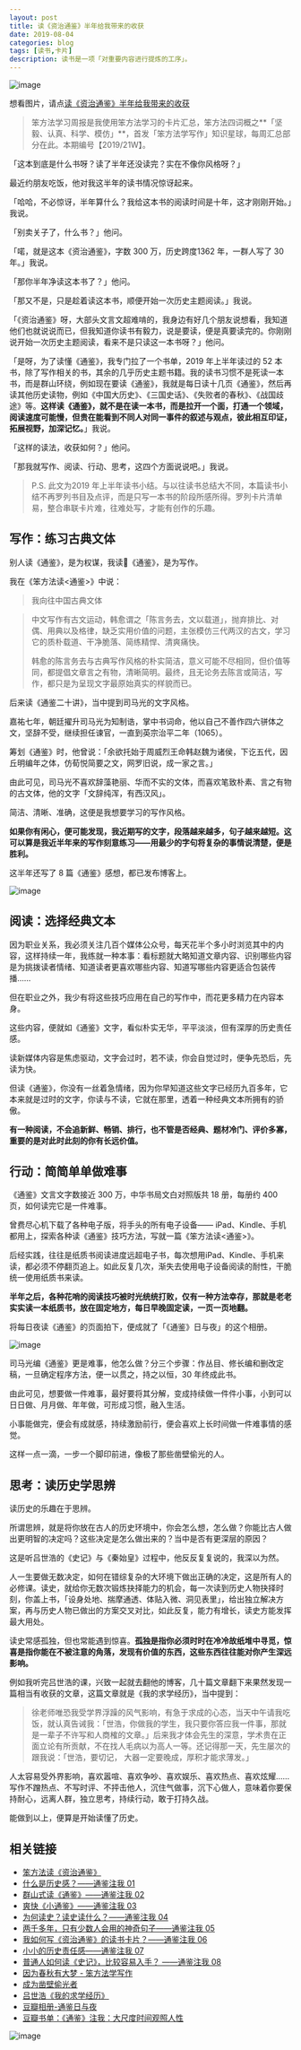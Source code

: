 ```yaml
---
layout: post
title: 读《资治通鉴》半年给我带来的收获
date: 2019-08-04
categories: blog
tags: [读书,卡片]
description: 读书是一项「对重要内容进行提炼的工序」。
---
```



![image](https://upload-images.jianshu.io/upload_images/32598-09526fc72b453160?imageMogr2/auto-orient/strip%7CimageView2/2/w/1240)

想看图片，请点[读《资治通鉴》半年给我带来的收获](https://mp.weixin.qq.com/s?__biz=MzA4MTQ0NDQxNg==&mid=2650640223&idx=1&sn=6cb0967ce0b5b6c72f7dc7caaa989842&chksm=879dc470b0ea4d661660f42af807d5397cc925edaa2e76a6b911b2b2f7d5c20f878dfac34f16&token=1061569471&lang=zh_CN#rd)


> 笨方法学习周报是我使用笨方法学习的卡片汇总，笨方法四词概之**「坚毅、认真、科学、模仿」**，首发「笨方法学写作」知识星球，每周汇总部分在此。本期编号【2019/21W】。

「这本到底是什么书呀？读了半年还没读完？实在不像你风格呀？」

最近约朋友吃饭，他对我这半年的读书情况惊讶起来。

「哈哈，不必惊讶，半年算什么？我给这本书的阅读时间是十年，这才刚刚开始。」我说。

「别卖关子了，什么书？」他问。

「喏，就是这本《资治通鉴》，字数 300 万，历史跨度1362 年，一群人写了 30 年。」我说。

「那你半年净读这本书了？」他问。

「那又不是，只是趁着读这本书，顺便开始一次历史主题阅读。」我说。

「《资治通鉴》呀，大部头文言文超难啃的，我身边有好几个朋友说想看，我知道他们也就说说而已，但我知道你读书有毅力，说是要读，便是真要读完的。你刚刚说开始一次历史主题阅读，看来不是只读这一本书呀？」他问。

「是呀，为了读懂《通鉴》，我专门拉了一个书单，2019 年上半年读过的 52 本书，除了写作相关的书，其余的几乎历史主题书籍。我的读书习惯不是死读一本书，而是群山环绕，例如现在要读《通鉴》，我就是每日读十几页《通鉴》，然后再读其他历史读物，例如《中国大历史》、《三国史话》、《失败者的春秋》、《战国歧途》等。**这样读《通鉴》，就不是在读一本书，而是拉开一个面，打通一个领域，阅读速度可能慢，但贵在能看到不同人对同一事件的叙述与观点，彼此相互印证，拓展视野，加深记忆。**」我说。

「这样的读法，收获如何？」他问。

「那我就写作、阅读、行动、思考，这四个方面说说吧。」我说。

> P.S. 此文为2019 年上半年读书小结。与以往读书总结大不同，本篇读书小结不再罗列书目及点评，而是只写一本书的阶段所感所得。罗列卡片清单易，整合串联卡片难，往难处写，才能有创作的乐趣。

## 写作：练习古典文体

别人读《通鉴》，是为权谋，我读《通鉴》，是为写作。

我在《笨方法读<通鉴>》中说：

> 我向往中国古典文体

> 中文写作有古文运动，韩愈谓之「陈言务去，文以载道」，抛弃排比、对偶、用典以及格律，缺乏实用价值的问题，主张模仿三代两汉的古文，学习它的质朴载道、干净脆落、简练精悍、清爽痛快。
> 
> 韩愈的陈言务去与古典写作风格的朴实简洁，意义可能不尽相同，但价值等同，都提倡文章言之有物，清晰简明。最终，且无论务去陈言或简洁，写作，都只是为呈现文字最原始真实的样貌而已。

后来读《通鉴二十讲》，当中提到司马光的文字风格。

嘉祐七年，朝廷擢升司马光为知制诰，掌中书词命，他以自己不善作四六骈体之文，坚辞不受，继续担任谏官，一直到英宗治平二年（1065）。

筹划《通鉴》时，他曾说：「余欲托始于周威烈王命韩赵魏为诸侯，下讫五代，因丘明编年之体，仿荀悦简要之文，网罗旧说，成一家之言。」

由此可见，司马光不喜欢辞藻艳丽、华而不实的文体，而喜欢笔致朴素、言之有物的古文体，他的文字「文辞纯浑，有西汉风」。

简洁、清晰、准确，这便是我想要学习的写作风格。

**如果你有闲心，便可能发现，我近期写的文字，段落越来越多，句子越来越短。这可以算是我近半年来的写作刻意练习——用最少的字句将复杂的事情说清楚，便是胜利。**

这半年还写了 8 篇《通鉴》感想，都已发布博客上。

![image](https://upload-images.jianshu.io/upload_images/32598-9a28e00ff5dbcf9d?imageMogr2/auto-orient/strip%7CimageView2/2/w/1240)


## 阅读：选择经典文本

因为职业关系，我必须关注几百个媒体公众号，每天花半个多小时浏览其中的内容，这样持续一年，我练就一种本事：看标题就大略知道文章内容、识别哪些内容是为挑拨读者情绪、知道读者更喜欢哪些内容、知道写哪些内容更适合包装传播……

但在职业之外，我少有将这些技巧应用在自己的写作中，而花更多精力在内容本身。

这些内容，便就如《通鉴》文字，看似朴实无华，平平淡淡，但有深厚的历史责任感。

读新媒体内容是焦虑驱动，文字会过时，若不读，你会自觉过时，便争先恐后，先读为快。

但读《通鉴》，你没有一丝着急情绪，因为你早知道这些文字已经历九百多年，它本来就是过时的文字，你读与不读，它就在那里，透着一种经典文本所拥有的骄傲。

**有一种阅读，不会追新鲜、畅销、排行，也不管是否经典、题材冷门、评价多寡，重要的是对此时此刻的你有长远价值。**

## 行动：简简单单做难事

《通鉴》文言文字数接近 300 万，中华书局文白对照版共 18 册，每册约 400 页，如何读完它是一件难事。

曾费尽心机下载了各种电子版，将手头的所有电子设备—— iPad、Kindle、手机都用上，探索各种读《通鉴》技巧方法，写就一篇《笨方法读<通鉴>》。

后经实践，往往是纸质书阅读进度远超电子书，每次想用iPad、Kindle、手机来读，都必须不停翻页追上。如此反复几次，渐失去使用电子设备阅读的耐性，干脆统一使用纸质书来读。

**半年之后，各种花哨的阅读技巧被时光统统打败，仅有一种方法幸存，那就是老老实实读一本纸质书，放在固定地方，每日早晚固定读，一页一页地翻。**

将每日夜读《通鉴》的页面拍下，便成就了「《通鉴》日与夜」的这个相册。

![image](https://upload-images.jianshu.io/upload_images/32598-a80b45fdef3aeb7f?imageMogr2/auto-orient/strip%7CimageView2/2/w/1240)

司马光编《通鉴》更是难事，他怎么做？分三个步骤：作丛目、修长编和删改定稿，一旦确定程序方法，便一以贯之，持之以恒，30 年终成此书。

由此可见，想要做一件难事，最好要将其分解，变成持续做一件件小事，小到可以日日做、月月做、年年做，可形成习惯，融入生活。

小事能做完，便会有成就感，持续激励前行，便会喜欢上长时间做一件难事情的感觉。

这样一点一滴，一步一个脚印前进，像极了那些凿壁偷光的人。

## 思考：读历史学思辨

读历史的乐趣在于思辨。

所谓思辨，就是将你放在古人的历史环境中，你会怎么想，怎么做？你能比古人做出更明智的决定吗？这些决定是怎么做出来的？当中是否有更深层的原因？

这是听吕世浩的《史记》与《秦始皇》过程中，他反反复复说的，我深以为然。

人一生要做无数决定，如何在错综复杂的大环境下做出正确的决定，这是所有人的必修课。读史，就给你无数次锻炼抉择能力的机会，每一次读到历史人物抉择时刻，你盖上书，「设身处地、揣摩通透、体贴入微、洞见表里」，给出独立解决方案，再与历史人物已做出的方案交叉对比，如此反复，能力有增长，读史方能发挥最大用处。

读史常感孤独，但也常能遇到惊喜。**孤独是指你必须时时在冷冷故纸堆中寻觅，惊喜是指你能在不被注意的角落，发现有价值的东西，这些东西往往能对你产生深远影响。**

例如我听完吕世浩的课，兴致一起就去翻他的博客，几十篇文章翻下来果然发现一篇相当有收获的文章，这篇文章就是《我的求学经历》，当中提到：

> 徐老师唯恐我受学界浮躁的风气影响，有急于求成的心态，当天中午请我吃饭，就认真告诫我：「世浩，你做我的学生，我只要你答应我一件事，那就是一辈子不许写和人商榷的文章。」后来我才体会先生的深意，学术贵在正面立论有所贡献，不在找人毛病以为高人一等。还记得那一天，先生屡次的跟我说：「世浩，要切记， 大器一定要晚成，厚积才能求薄发。」

人太容易受外界影响，喜欢嚣喧、喜欢争吵、喜欢娱乐、喜欢热点、喜欢炫耀……写作不蹭热点、不写时评、不抨击他人，沉住气做事，沉下心做人，意味着你要保持耐心，远离人群，独立思考，持续行动，敢于打持久战。

能做到以上，便算是开始读懂了历史。

## 相关链接

* [笨方法读《资治通鉴》 ](https://mp.weixin.qq.com/s?__biz=MzA4MTQ0NDQxNg==&mid=2650640177&idx=1&sn=be3c542f9625a91471a6d106e7dd5936&chksm=879dc41eb0ea4d0809282870e3427783263ef1723a3642ffe8b0002271d8b315de19cf5a07b9&token=2139054589&lang=zh_CN#rd)
* [什么是历史感？——通鉴注我 01](https://www.cnfeat.com/blog/2019/05/08/Mirror01/)
* [群山式读《通鉴》——通鉴注我 02](https://www.cnfeat.com/blog/2019/05/11/Mirror02/)
*  [爽快《小通鉴》——通鉴注我 03](https://www.cnfeat.com/blog/2019/05/14/Mirror03/)
*  [为何读史？读史读什么？——通鉴注我 04](https://www.cnfeat.com/blog/2019/06/04/Mirror04/)
* [两千多年，只有少数人会用的神奇句子——通鉴注我 05](https://www.cnfeat.com/blog/2019/06/23/Mirror05/)
* [我如何写《资治通鉴》的读书卡片？——通鉴注我 06](https://www.cnfeat.com/blog/2019/06/24/Mirror06/)
* [小小的历史责任感——通鉴注我 07](https://www.cnfeat.com/blog/2019/07/05/Mirror07/)
* [普通人如何读《史记》，比较容易入手？ ——通鉴注我 08](https://www.cnfeat.com/blog/2019/07/27/Mirror08/)
* [因为春秋有大梦 - 笨方法学写作](https://www.cnfeat.com/blog/2019/07/28/SpringAutumn/)
* [成为凿壁偷光者](https://mp.weixin.qq.com/s?__biz=MzA4MTQ0NDQxNg==&mid=2650640114&idx=1&sn=bbe29f57e844811dc0b39d3ca5c2c5cc&chksm=879dc5ddb0ea4ccb9da218c4fac6d7fc6bdec248bca7fc257ff372b56bb92f4239db273997ff&token=2139054589&lang=zh_CN#rd)
* [吕世浩《我的求学经历》](http://blog.sina.com.cn/s/blog_8db61e980101abem.html)
* [豆瓣相册-通鉴日与夜](https://www.douban.com/photos/album/1688744965/)
* [豆瓣书单：《通鉴》注我：大尺度时间观照人性](https://www.douban.com/doulist/113911619/)


![image](https://upload-images.jianshu.io/upload_images/32598-fbcd1ceb6a6483ef?imageMogr2/auto-orient/strip%7CimageView2/2/w/1240)

